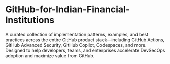 # GitHub-for-Indian-Financial-Institutions
A curated collection of implementation patterns, examples, and best practices across the entire GitHub product stack—including GitHub Actions, GitHub Advanced Security, GitHub Copilot, Codespaces, and more. Designed to help developers, teams, and enterprises accelerate DevSecOps adoption and maximize value from GitHub.
